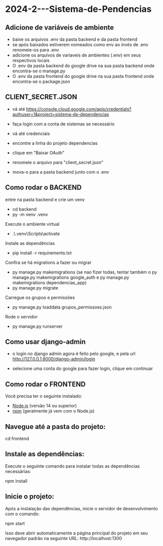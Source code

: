 # 2024-2---Sistema-de-Pendencias

## Adicione de variáveis de ambiente
- baixe os arquivos .env da pasta backend e da pasta frontend
- se após baixados estiverem nomeados como env ao invés de .env renomeie-os para .env
- adicione os arquivos de variaveis de ambientes (.env) em seus respectivos locais
- O .env da pasta backend do google drive na sua pasta backend onde encontra-se o manage.py
- O .env da pasta frontend do google drive na sua pasta frontend onde encontra-se o package.json

## CLIENT_SECRET.JSON

- vá até https://console.cloud.google.com/apis/credentials?authuser=1&project=sistema-de-dependencias

- faça login com a conta de sistemas se necessário

- vá até credenciais

- encontre a linha do projeto dependencias

- clique em "Baixar OAuth"

- renomeie o arquivo para "client_secret.json"

- mova-o para a pasta backend junto com o .env

## Como rodar o BACKEND

entre na pasta backend e crie um venv

- cd backend
- py -m venv .venv

Execute o ambiente virtual

- .\\.venv\Scripts\activate

Instale as dependências

- pip install -r requirements.txt

Confira se há migrations a fazer ou migrar

- py manage.py makemigrations (se nao fizer todas, tentar também o py manage.py makemigrations google_auth e py manage.py makemigrations dependencias_app)
- py manage.py migrate

Carregue os grupos e permissões

- py manage.py loaddata grupos_permissoes.json

Rode o servidor

- py manage.py runserver

## Como usar django-admin

- o login no django admin agora é feito pelo google, e pela url http://127.0.0.1:8000/django-admin/login

- selecione uma conta do google para fazer login, clique em continuar

## Como rodar o FRONTEND

Você precisa ter o seguinte instalado:

- [Node.js](https://nodejs.org/) (versão 14 ou superior)
- [npm](https://www.npmjs.com/) (geralmente já vem com o Node.js)

## Navegue até a pasta do projeto:

cd frontend

## Instale as dependências:

Execute o seguinte comando para instalar todas as dependências necessárias:

npm install

## Inicie o projeto:

Após a instalação das dependências, inicie o servidor de desenvolvimento com o comando:

npm start

Isso deve abrir automaticamente a página principal do projeto em seu navegador padrão na seguinte URL: http://localhost:1300


